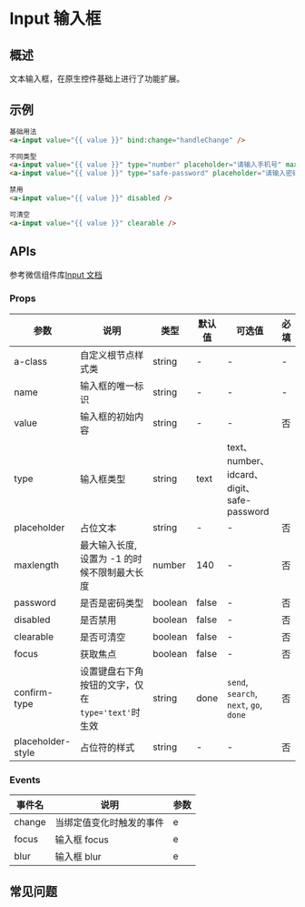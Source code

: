 # Input 输入框

## 概述

文本输入框，在原生控件基础上进行了功能扩展。

## 示例

```html
基础用法
<a-input value="{{ value }}" bind:change="handleChange" />

不同类型
<a-input value="{{ value }}" type="number" placeholder="请输入手机号" maxlength="{{ 11 }}" />
<a-input value="{{ value }}" type="safe-password" placeholder="请输入密码" focus />

禁用
<a-input value="{{ value }}" disabled />

可清空
<a-input value="{{ value }}" clearable />
```

## APIs

参考微信组件库[Input 文档](https://developers.weixin.qq.com/miniprogram/dev/component/input.html)

### Props

| 参数              | 说明                                              | 类型    | 默认值 | 可选值                                     | 必填 |
| ----------------- | ------------------------------------------------- | ------- | ------ | ------------------------------------------ | ---- |
| a-class           | 自定义根节点样式类                                | string  | -      | -                                          | -    |
| name              | 输入框的唯一标识                                  | string  | -      | -                                          | -    |
| value             | 输入框的初始内容                                  | string  | -      | -                                          | 否   |
| type              | 输入框类型                                        | string  | text   | text、number、idcard、digit、safe-password |
| placeholder       | 占位文本                                          | string  | -      | -                                          | 否   |
| maxlength         | 最大输入长度,设置为 -1 的时候不限制最大长度       | number  | 140    | -                                          | 否   |
| password          | 是否是密码类型                                    | boolean | false  | -                                          | 否   |
| disabled          | 是否禁用                                          | boolean | false  | -                                          | 否   |
| clearable         | 是否可清空                                        | boolean | false  | -                                          | 否   |
| focus             | 获取焦点                                          | boolean | false  | -                                          | 否   |
| confirm-type      | 设置键盘右下角按钮的文字，仅在`type='text'`时生效 | string  | done   | `send`, `search`, `next`, `go`, `done`             | 否   |
| placeholder-style | 占位符的样式                                      | string  | -      | -                                          | 否   |

### Events

| 事件名 | 说明                     | 参数 |
| ------ | ------------------------ | ---- |
| change | 当绑定值变化时触发的事件 | e    |
| focus  | 输入框 focus             | e    |
| blur   | 输入框 blur              | e    |

## 常见问题
